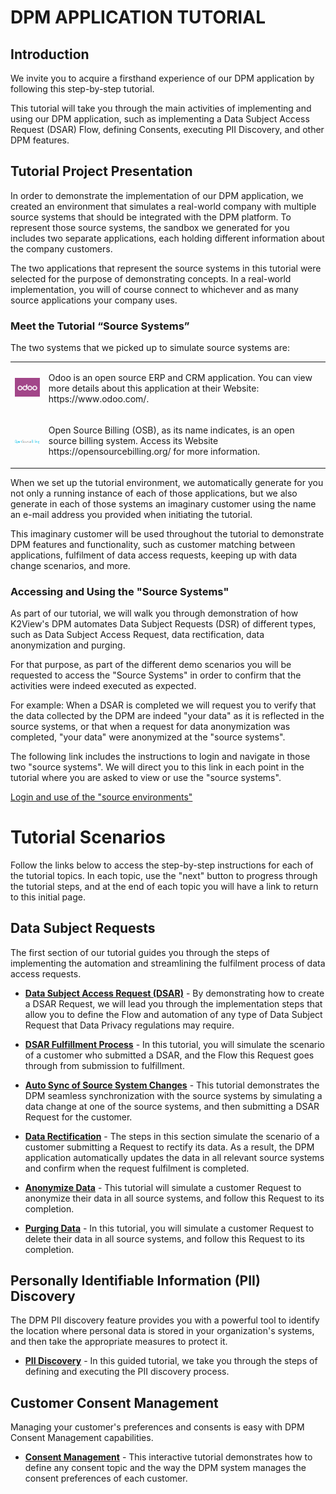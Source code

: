 # DPM APPLICATION TUTORIAL 

## Introduction

We invite you to acquire a firsthand experience of our DPM application by following this step-by-step tutorial. 

This tutorial will take you through the main activities of implementing and using our DPM application, such as implementing a Data Subject Access Request (DSAR) Flow, defining Consents, executing PII Discovery, and other DPM features. 

## Tutorial Project Presentation

In order to demonstrate the implementation of our DPM application, we created an environment that simulates a real-world company with multiple source systems that should be integrated with the DPM platform. To represent those source systems, the sandbox we generated for you includes two separate applications, each holding different information about the company customers. 

The two applications that represent the source systems in this tutorial were selected for the purpose of demonstrating concepts. In a real-world implementation, you will of course connect to whichever and as many source applications your company uses. 


### Meet the Tutorial “Source Systems”

The two systems that we picked up to simulate source systems are:
<table>
<tbody>
<tr>
<td width="100"><img src="images/00_odoo.png" alt=""/></td>
<td width="800">
<p>Odoo is an open source ERP and CRM application. You can view more details about this application at their Website: https://www.odoo.com/.</p>
</td>
</tr>
<tr>
<td width="100"><img src="images/00_opensourcebilling_icon.png" width="120%" height="120%" alt=""/></td>
<td width="800"> 
<p>Open Source Billing (OSB), as its name indicates, is an open source billing system. Access its Website https://opensourcebilling.org/ for more information.</p>
</td>
</tr>
</tbody>
</table>

When we set up the tutorial environment, we automatically generate for you not only a running instance of each of those applications, but we also generate in each of those systems an imaginary customer using the name an e-mail address you provided when initiating the tutorial. 

This imaginary customer will be used throughout the tutorial to demonstrate DPM features and functionality, such as customer matching between applications, fulfilment of data access requests, keeping up with data change scenarios, and more.  

### Accessing and Using the "Source Systems"

As part of our tutorial, we will walk you through demonstration of how K2View's DPM automates Data Subject Requests (DSR) of different types, such as Data Subject Access Request, data rectification, data anonymization and purging. 

For that purpose, as part of the different demo scenarios you will be requested to access the "Source Systems" in order to confirm that the activities were indeed executed as expected. 

For example: When a DSAR is completed we will request you to verify that the data collected by the DPM are indeed "your data" as it is reflected in the source systems, or that when a request for data anonymization was completed, "your data" were anonymized at the "source systems".  

The following link includes the instructions to login and navigate in those two "source systems". We will direct you to this link in each point in the tutorial where you are asked to view or use the "source systems".

[Login and use of the "source environments"](00_Setup/00_Access_Source_Systems.md)

# Tutorial Scenarios

Follow the links below to access the step-by-step instructions for each of the tutorial topics. In each topic, use the "next" button to progress through the tutorial steps, and at the end of each topic you will have a link to return to this initial page. 


## Data Subject Requests

The first section of our tutorial guides you through the steps of implementing the automation and streamlining the fulfilment process of data access requests.

- [**Data Subject Access Request (DSAR)**]( 01_DSAR/01_00_DSAR.md) - By demonstrating how to create a DSAR Request, we will lead you through the implementation steps that allow you to define the Flow and automation of any type of Data Subject Request that Data Privacy regulations may require. 

- [**DSAR Fulfillment Process**]( 02_DSAR_Fulfillment/02_00_DSAR_Fulfillment_intro.md) - In this tutorial, you will simulate the scenario of a customer who submitted a DSAR, and the Flow this Request goes through from submission to fulfillment. 

- [**Auto Sync of Source System Changes**]( 03_Auto_Sync/01_Auto_Sync_Data_Main.md) - This tutorial demonstrates the DPM seamless synchronization with the source systems by simulating a data change at one of the source systems, and  then submitting a DSAR Request for the customer.
- **[Data Rectification]( 04_Rectify/01_Rectify_Data_Main.md)** - The steps in this section simulate the scenario of a customer submitting a Request to rectify its data. As a result, the DPM application automatically updates the data in all relevant source systems and confirm when the request fulfilment is completed.
- [**Anonymize Data**]( 05_Anonymize/01_Anonymize_Data_Main.md) - This tutorial will simulate a customer Request to anonymize their data in all source systems, and follow this Request to its completion.
- **[Purging Data]( 06_Purging/01_Purging_Data_Main.md)** -  In this tutorial, you will simulate a customer Request to delete their data in all source systems, and follow this Request to its completion.

## Personally Identifiable Information (PII) Discovery

The DPM PII discovery feature provides you with a powerful tool to identify the location where personal data is stored in your organization's systems, and then take the appropriate measures to protect it.

- [**PII Discovery**]( 07_Discovery/01_Discovery_Main.md) - In this guided tutorial, we take you through the steps of defining and executing the PII discovery process.

## Customer Consent Management

Managing your customer's preferences and consents is easy with DPM Consent Management capabilities.

- [**Consent Management**]( 08_Consent/01_Consent_Main.md) - This interactive tutorial demonstrates how to define any consent topic and the way the DPM system manages the consent preferences of each customer. 

